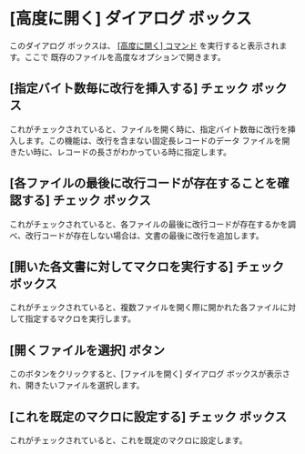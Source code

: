 # \[高度に開く\] ダイアログ ボックス

このダイアログ ボックスは、 [\[高度に開く\] コマンド](../../cmd/file/advanced_open) を実行すると表示されます。ここで 既存のファイルを高度なオプションで開きます。

## \[指定バイト数毎に改行を挿入する\] チェック ボックス

これがチェックされていると、ファイルを開く時に、指定バイト数毎に改行を挿入します。この機能は、改行を含まない固定長レコードのデータ ファイルを開きたい時に、レコードの長さがわかっている時に指定します。

## \[各ファイルの最後に改行コードが存在することを確認する\] チェック ボックス

これがチェックされていると、各ファイルの最後に改行コードが存在するかを調べ、改行コードが存在しない場合は、文書の最後に改行を追加します。

## \[開いた各文書に対してマクロを実行する\] チェック ボックス

これがチェックされていると、複数ファイルを開く際に開かれた各ファイルに対して指定するマクロを実行します。

## \[開くファイルを選択\] ボタン

このボタンをクリックすると、\[ファイルを開く\] ダイアログ ボックスが表示され、開きたいファイルを選択します。

## \[これを既定のマクロに設定する\] チェック ボックス

これがチェックされていると、これを既定のマクロに設定します。

